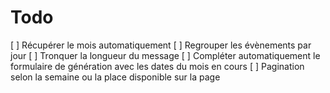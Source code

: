 # Todo
[ ] Récupérer le mois automatiquement
[ ] Regrouper les évènements par jour
[ ] Tronquer la longueur du message
[ ] Compléter automatiquement le formulaire de génération avec les dates du mois en cours
[ ] Pagination selon la semaine ou la place disponible sur la page
